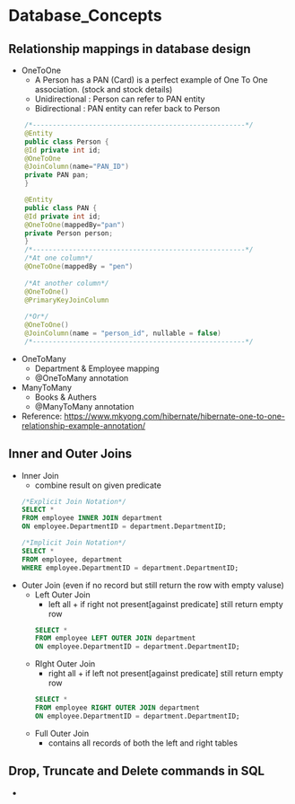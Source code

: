 # Database_Concepts

## Relationship mappings in database design
* OneToOne
  - A Person has a PAN (Card) is a perfect example of One To One association. (stock and stock details)
  - Unidirectional : Person can refer to PAN entity
  - Bidirectional : PAN entity can refer back to Person
```java
    /*-----------------------------------------------------*/
    @Entity
    public class Person {
    @Id private int id;
    @OneToOne
    @JoinColumn(name="PAN_ID")
    private PAN pan;
    }

    @Entity
    public class PAN {
    @Id private int id;
    @OneToOne(mappedBy="pan")
    private Person person;
    }
    /*-----------------------------------------------------*/
    /*At one column*/
    @OneToOne(mappedBy = "pen")
   
    /*At another column*/
    @OneToOne()
    @PrimaryKeyJoinColumn
   
    /*Or*/
    @OneToOne()
    @JoinColumn(name = "person_id", nullable = false)
    /*-----------------------------------------------------*/   
```
* OneToMany
  - Department & Employee mapping
  - @OneToMany annotation
* ManyToMany
  - Books & Authers
  - @ManyToMany annotation
* Reference: https://www.mkyong.com/hibernate/hibernate-one-to-one-relationship-example-annotation/

## Inner and Outer Joins
* Inner Join
  - combine result on given predicate
  ```sql
  /*Explicit Join Notation*/
  SELECT *
  FROM employee INNER JOIN department
  ON employee.DepartmentID = department.DepartmentID;
  
  /*Implicit Join Notation*/
  SELECT *
  FROM employee, department
  WHERE employee.DepartmentID = department.DepartmentID;
  ```
* Outer Join (even if no record but still return the row with empty valuse)
  - Left Outer Join
    - left all + if right not present[against predicate] still return empty row
    ```sql
    SELECT *
    FROM employee LEFT OUTER JOIN department
    ON employee.DepartmentID = department.DepartmentID;
    ```
  - RIght Outer Join
    - right all + if left not present[against predicate] still return empty row
    ```sql
    SELECT *
    FROM employee RIGHT OUTER JOIN department
    ON employee.DepartmentID = department.DepartmentID;
    ```
  - Full Outer Join
    - contains all records of both the left and right tables

## Drop, Truncate and Delete commands in SQL
* 


